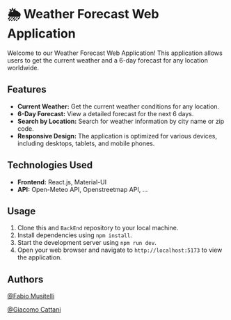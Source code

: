 # 🌦️ Weather Forecast Web Application

Welcome to our Weather Forecast Web Application! This application allows users to get the current weather and a 6-day forecast for any location worldwide.

## Features

- **Current Weather:** Get the current weather conditions for any location.
- **6-Day Forecast:** View a detailed forecast for the next 6 days.
- **Search by Location:** Search for weather information by city name or zip code.
- **Responsive Design:** The application is optimized for various devices, including desktops, tablets, and mobile phones.

## Technologies Used

- **Frontend:** React.js, Material-UI
- **API:** Open-Meteo API, Openstreetmap API, ...

## Usage

1. Clone this and `BackEnd` repository to your local machine.
2. Install dependencies using `npm install`.
4. Start the development server using `npm run dev`.
5. Open your web browser and navigate to `http://localhost:5173` to view the application.


## Authors

[@Fabio Musitelli](https://github.com/FabioMusi04)

[@Giacomo Cattani](https://github.com/Giacomo-Cattani)

